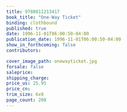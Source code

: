 ```yaml
---
title: 9780811213417
book_title: "One-Way Ticket"
binding: clothbound
published: true
date: 1996-11-01T06:00:50-04:00
publication_date: 1996-11-01T06:00:50-04:00
show_in_forthcoming: false
contributors:

cover_image_path: onewayticket.jpg
forsale: false
saleprice:
shipping_charge:
price_us: 25.95
price_cn:
trim_size: 6x9
page_count: 208
---
```


